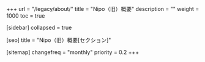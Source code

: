 +++
url = "/legacy/about/"
title = "Nipo（旧）概要"
description = ""
weight = 1000
toc = true

[sidebar]
collapsed = true

[seo]
title = "Nipo（旧）概要[セクション]"

[sitemap]
  changefreq = "monthly"
  priority = 0.2
+++
